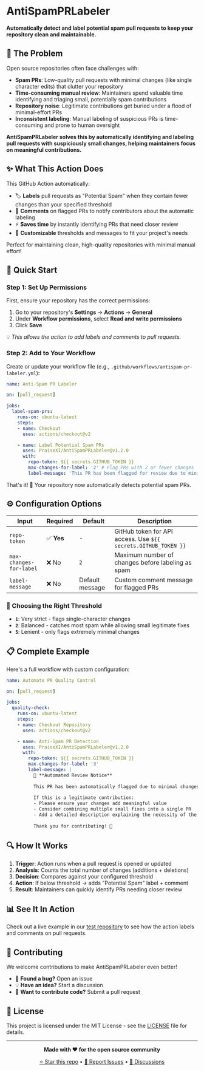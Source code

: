 # AntiSpamPRLabeler

**Automatically detect and label potential spam pull requests to keep your repository clean and maintainable.**

## 🚨 The Problem

Open source repositories often face challenges with:

- **Spam PRs**: Low-quality pull requests with minimal changes (like single character edits) that clutter your repository
- **Time-consuming manual review**: Maintainers spend valuable time identifying and triaging small, potentially spam contributions
- **Repository noise**: Legitimate contributions get buried under a flood of minimal-effort PRs
- **Inconsistent labeling**: Manual labeling of suspicious PRs is time-consuming and prone to human oversight

**AntiSpamPRLabeler solves this by automatically identifying and labeling pull requests with suspiciously small changes, helping maintainers focus on meaningful contributions.**

## ✨ What This Action Does

This GitHub Action automatically:
- 🏷️ **Labels** pull requests as "Potential Spam" when they contain fewer changes than your specified threshold
- 💬 **Comments** on flagged PRs to notify contributors about the automatic labeling
- ⚡ **Saves time** by instantly identifying PRs that need closer review
- 🔧 **Customizable** thresholds and messages to fit your project's needs

Perfect for maintaining clean, high-quality repositories with minimal manual effort!

## 🚀 Quick Start

### Step 1: Set Up Permissions

First, ensure your repository has the correct permissions:

1. Go to your repository's **Settings** → **Actions** → **General**
2. Under **Workflow permissions**, select **Read and write permissions**
3. Click **Save**

💡 *This allows the action to add labels and comments to pull requests.*

### Step 2: Add to Your Workflow

Create or update your workflow file (e.g., `.github/workflows/antispam-pr-labeler.yml`):

```yaml
name: Anti-Spam PR Labeler

on: [pull_request]

jobs:
  label-spam-prs:
    runs-on: ubuntu-latest
    steps:
    - name: Checkout
      uses: actions/checkout@v2

    - name: Label Potential Spam PRs
      uses: PraiseXI/AntiSpamPRLabeler@v1.2.0
      with:
        repo-token: ${{ secrets.GITHUB_TOKEN }}
        max-changes-for-label: '2' # Flag PRs with 2 or fewer changes
        label-message: 'This PR has been flagged for review due to minimal changes. Please ensure your contribution adds meaningful value.'
```

That's it! 🎉 Your repository now automatically detects potential spam PRs.

## ⚙️ Configuration Options

| Input | Required | Default | Description |
|-------|----------|---------|-------------|
| `repo-token` | ✅ **Yes** | - | GitHub token for API access. Use `${{ secrets.GITHUB_TOKEN }}` |
| `max-changes-for-label` | ❌ No | `2` | Maximum number of changes before labeling as spam |
| `label-message` | ❌ No | Default message | Custom comment message for flagged PRs |

### 🎯 Choosing the Right Threshold

- **`1`**: Very strict - flags single-character changes
- **`2`**: Balanced - catches most spam while allowing small legitimate fixes
- **`5`**: Lenient - only flags extremely minimal changes

## 📋 Complete Example

Here's a full workflow with custom configuration:

```yaml
name: Automate PR Quality Control

on: [pull_request]

jobs:
  quality-check:
    runs-on: ubuntu-latest
    steps:
    - name: Checkout Repository
      uses: actions/checkout@v2

    - name: Anti-Spam PR Detection
      uses: PraiseXI/AntiSpamPRLabeler@v1.2.0
      with:
        repo-token: ${{ secrets.GITHUB_TOKEN }}
        max-changes-for-label: '3'
        label-message: |
          🤖 **Automated Review Notice**
          
          This PR has been automatically flagged due to minimal changes. 
          
          If this is a legitimate contribution:
          - Please ensure your changes add meaningful value
          - Consider combining multiple small fixes into a single PR
          - Add a detailed description explaining the necessity of the change
          
          Thank you for contributing! 🙏
```

## 🔍 How It Works

1. **Trigger**: Action runs when a pull request is opened or updated
2. **Analysis**: Counts the total number of changes (additions + deletions)
3. **Decision**: Compares against your configured threshold
4. **Action**: If below threshold → adds "Potential Spam" label + comment
5. **Result**: Maintainers can quickly identify PRs needing closer review

## 📊 See It In Action

Check out a live example in our [test repository](https://github.com/PraiseXI/spam-test-repo/pulls) to see how the action labels and comments on pull requests.

## 🤝 Contributing

We welcome contributions to make AntiSpamPRLabeler even better! 

- 🐛 **Found a bug?** Open an issue
- 💡 **Have an idea?** Start a discussion
- 🔧 **Want to contribute code?** Submit a pull request

## 📄 License

This project is licensed under the MIT License - see the [LICENSE](LICENSE) file for details.

---

<div align="center">

**Made with ❤️ for the open source community**

[⭐ Star this repo](https://github.com/PraiseXI/AntiSpamPRLabeler) • [🐛 Report Issues](https://github.com/PraiseXI/AntiSpamPRLabeler/issues) • [💬 Discussions](https://github.com/PraiseXI/AntiSpamPRLabeler/discussions)

</div>

